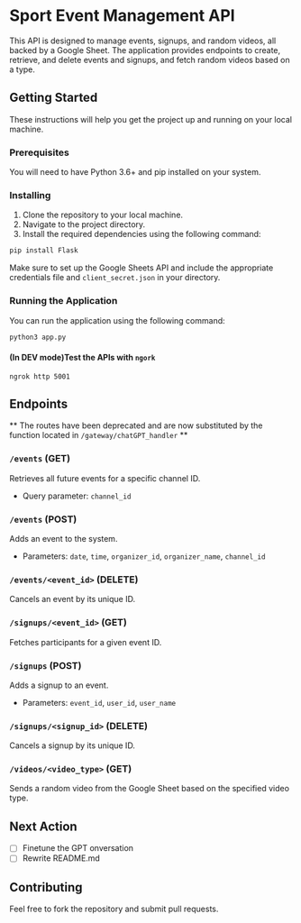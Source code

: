 # Sport Event Management API

This API is designed to manage events, signups, and random videos, all backed by a Google Sheet. The application provides endpoints to create, retrieve, and delete events and signups, and fetch random videos based on a type.

## Getting Started

These instructions will help you get the project up and running on your local machine.

### Prerequisites

You will need to have Python 3.6+ and pip installed on your system.

### Installing

1. Clone the repository to your local machine.
2. Navigate to the project directory.
3. Install the required dependencies using the following command:

```bash
pip install Flask
```

Make sure to set up the Google Sheets API and include the appropriate credentials file and `client_secret.json` in your directory.

### Running the Application

You can run the application using the following command:

```bash
python3 app.py
```

#### (In DEV mode)Test the APIs with `ngork`
```
ngrok http 5001
```

## Endpoints

** The routes have been deprecated and are now substituted by the function located in `/gateway/chatGPT_handler` **
### `/events` (GET)

Retrieves all future events for a specific channel ID.

- Query parameter: `channel_id`

### `/events` (POST)

Adds an event to the system.

- Parameters: `date`, `time`, `organizer_id`, `organizer_name`, `channel_id`

### `/events/<event_id>` (DELETE)

Cancels an event by its unique ID.

### `/signups/<event_id>` (GET)

Fetches participants for a given event ID.

### `/signups` (POST)

Adds a signup to an event.

- Parameters: `event_id`, `user_id`, `user_name`

### `/signups/<signup_id>` (DELETE)

Cancels a signup by its unique ID.

### `/videos/<video_type>` (GET)

Sends a random video from the Google Sheet based on the specified video type.

## Next Action
- [ ] Finetune the GPT onversation
- [ ] Rewrite README.md 

## Contributing

Feel free to fork the repository and submit pull requests.
